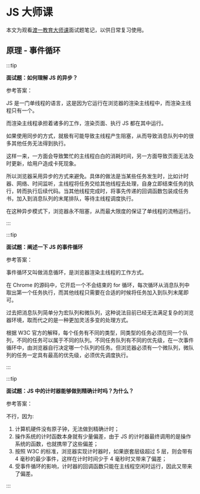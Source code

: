 # JS 大师课

本文为观看[渡一教育大师课](https://fe.duyiedu.com/p/t_pc/course_pc_detail/camp_pro/course_2VKbErGXkTSzvbl9aQ9HgndEtIz)面试题笔记，以供日常复习使用。

## 原理 - 事件循环

:::tip

**面试题：如何理解 JS 的异步？**

参考答案：

JS 是一门单线程的语言，这是因为它运行在浏览器的渲染主线程中，而渲染主线程只有一个。

而渲染主线程承担着诸多的工作，渲染页面、执行 JS 都在其中运行。

如果使用同步的方式，就极有可能导致主线程产生阻塞，从而导致消息队列中的很多其他任务无法得到执行。

这样一来，一方面会导致繁忙的主线程白白的消耗时间，另一方面导致页面无法及时更新，给用户造成卡死现象。

所以浏览器采用异步的方式来避免。具体的做法是当某些任务发生时，比如计时器、网络、时间监听，主线程将任务交给其他线程去处理，自身立即结束任务的执行，转而执行后续代码。当其他线程完成时，将事先传递的回调函数包装成任务书，加入到消息队列的末尾排队，等待主线程调度执行。

在这种异步模式下，浏览器永不阻塞，从而最大限度的保证了单线程的流畅运行。

:::

:::tip

**面试题：阐述一下 JS 的事件循环**

参考答案：

事件循环又叫做消息循环，是浏览器渲染主线程的工作方式。

在 Chrome 的源码中，它开启一个不会结束的 for 循环，每次循环从消息队列中取出第一个任务执行，而其他线程只需要在合适的时候将任务加入到队列末尾即可。

过去把消息队列简单分为宏队列和微队列，这种说法目前已经无法满足复杂的浏览器环境，取而代之的是一种更加灵活多变的处理方式。

根据 W3C 官方的解释，每个任务有不同的类型，同类型的任务必须在同一个队列，不同的任务可以属于不同的队列。不同任务队列有不同的优先级，在一次事件循环中，由浏览器自行决定哪一个队列的任务。但浏览器必须有一个微队列，微队列的任务一定具有最高的优先级，必须优先调度执行。

:::

:::tip

**面试题：JS 中的计时器能够做到精确计时吗？为什么？**

参考答案：

不行，因为:

1. 计算机硬件没有原子钟，无法做到精确计时；
2. 操作系统的计时函数本身就有少量偏差，由于 JS 的计时器最终调用的是操作系统的函数，也就携带了这些偏差；
3. 按照 W3C 的标准，浏览器实现计时器时，如果嵌套层级超过 5 层，则会带有 4 毫秒的最少事件，这样在计时时间少于 4 毫秒时又带来了偏差；
4. 受事件循环的影响，计时器的回调函数只能在主线程空闲时运行，因此又带来了偏差。

:::
